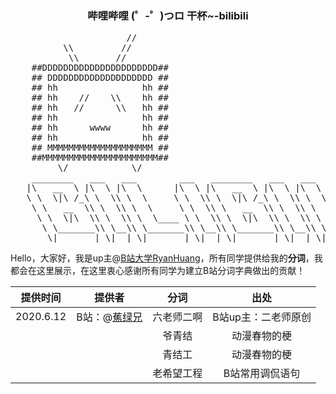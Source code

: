 <h3 align="center">哔哩哔哩 (゜-゜)つロ 干杯~-bilibili</h3>


<p align="center">
<pre>
                      //
          \\         //
           \\       //
    ##DDDDDDDDDDDDDDDDDDDDDD##
    ## DDDDDDDDDDDDDDDDDDDD ##
    ## hh                hh ##
    ## hh    //    \\    hh ##
    ## hh   //      \\   hh ##
    ## hh                hh ##
    ## hh      wwww      hh ##
    ## hh                hh ##
    ## MMMMMMMMMMMMMMMMMMMM ##
    ##MMMMMMMMMMMMMMMMMMMMMM##
         \/            \/
    ________   ___   ___        ___   ________   ___   ___        ___
   |\   __  \ |\  \ |\  \      |\  \ |\   __  \ |\  \ |\  \      |\  \
   \ \  \|\ /_\ \  \\ \  \     \ \  \\ \  \|\ /_\ \  \\ \  \     \ \  \
    \ \   __  \\ \  \\ \  \     \ \  \\ \   __  \\ \  \\ \  \     \ \  \
     \ \  \|\  \\ \  \\ \  \____ \ \  \\ \  \|\  \\ \  \\ \  \____ \ \  \
      \ \_______\\ \__\\ \_______\\ \__\\ \_______\\ \__\\ \_______\\ \__\
       \|_______| \|__| \|_______| \|__| \|_______| \|__| \|_______| \|__|
</pre>
</p>


Hello，大家好，我是up主@[B站大学RyanHuang](https://space.bilibili.com/287928891)，所有同学提供给我的**分词**，我都会在这里展示，在这里衷心感谢所有同学为建立B站分词字典做出的贡献！






| 提供时间  | 提供者                                               | 分词       | 出处                |
| :-------: | :--------------------------------------------------: | :--------: | :-----------------: |
| 2020.6.12 | B站：@[蕉绿兄](https://space.bilibili.com/160461828) | 六老师二啊 | B站up主：二老师原创 |
|           |                                                      | 爷青结     | 动漫春物的梗        |
|           |                                                      | 青结工     | 动漫春物的梗        |
|           |                                                      | 老希望工程 | B站常用调侃语句     |


